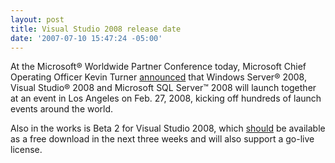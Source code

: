 ```yaml
---
layout: post
title: Visual Studio 2008 release date
date: '2007-07-10 15:47:24 -05:00'
---
```


At the Microsoft&reg; Worldwide Partner Conference today, Microsoft Chief Operating Officer Kevin Turner [announced](http://www.microsoft.com/presspass/press/2007/jul07/07-10WPCDay1PartnersPR.mspx) that Windows Server&reg; 2008, Visual Studio&reg; 2008 and Microsoft SQL Server™ 2008 will launch together at an event in Los Angeles on Feb. 27, 2008, kicking off hundreds of launch events around the world.

Also in the works is Beta 2 for Visual Studio 2008, which [should](http://www.andreas-kraus.net/blog/visual-studio-2008-beta-2/) be available as a free download in the next three weeks and will also support a go-live license.
